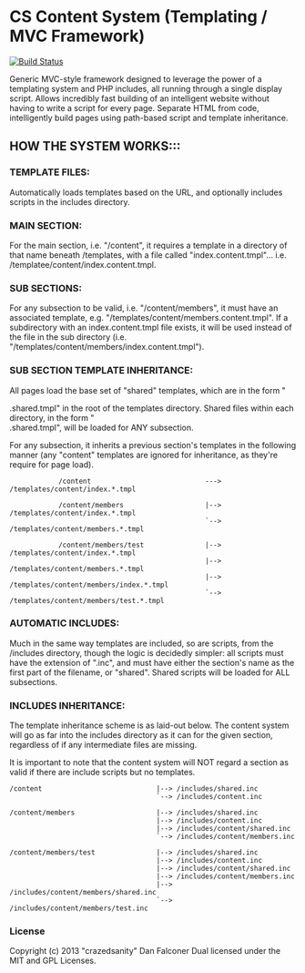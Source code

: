 # CS Content System (Templating / MVC Framework)

[![Build Status](https://travis-ci.org/crazedsanity/cs-content.png)](https://travis-ci.org/crazedsanity/cs-content)

Generic MVC-style framework designed to leverage the power of a templating system and PHP includes, all running through a single display script. Allows incredibly fast building of an intelligent website without having to write a script for every page. Separate HTML from code, intelligently build pages using path-based script and template inheritance.

##  HOW THE SYSTEM WORKS:::


### TEMPLATE FILES:
Automatically loads templates based on the URL, and optionally includes scripts in the includes directory.
 
### MAIN SECTION:

For the main section, i.e. "/content", it requires a template in a directory of that name beneath /templates, with a file called "index.content.tmpl"... i.e. /templatee/content/index.content.tmpl.
 		
### SUB SECTIONS:
 			
For any subsection to be valid, i.e. "/content/members", it must have an associated template, e.g. "/templates/content/members.content.tmpl". If a subdirectory with an index.content.tmpl file exists, it will be used instead of the file in the sub directory (i.e. "/templates/content/members/index.content.tmpl").

### SUB SECTION TEMPLATE INHERITANCE:

All pages load the base set of "shared" templates, which are in the form "<section>.shared.tmpl" in the root of the templates directory.  Shared files within each directory, in the form "<section>.shared.tmpl", will be loaded for ANY subsection.

For any subsection, it inherits a previous section's templates in the following manner (any "content" templates are ignored for inheritance, as they're require for page load).


 				/content							---> /templates/content/index.*.tmpl
	 
 				/content/members					|--> /templates/content/index.*.tmpl
 													`--> /templates/content/members.*.tmpl
	 
 				/content/members/test				|--> /templates/content/index.*.tmpl
 													|--> /templates/content/members.*.tmpl
 													|--> /templates/content/members/index.*.tmpl
 													`--> /templates/content/members/test.*.tmpl
### AUTOMATIC INCLUDES:

Much in the same way templates are included, so are scripts, from the /includes directory, though the logic is decidedly simpler: all scripts must have the extension of ".inc", and must have either the section's name as the first part of the filename, or "shared".  Shared scripts will be loaded for ALL subsections.
 
### INCLUDES INHERITANCE:

The template inheritance scheme is as laid-out below.  The content system will go as far into the includes directory as it can for the given section, regardless of if any intermediate files are missing.
 
It is important to note that the content system will NOT regard a section as valid if there are include scripts but no templates.
 			
	/content							|--> /includes/shared.inc
										`--> /includes/content.inc

	/content/members					|--> /includes/shared.inc
 										|--> /includes/content.inc
 										|--> /includes/content/shared.inc
 										`--> /includes/content/members.inc
 
 	/content/members/test				|--> /includes/shared.inc
 										|--> /includes/content.inc
 										|--> /includes/content/shared.inc
 										|--> /includes/content/members.inc
 										|--> /includes/content/members/shared.inc
 										`--> /includes/content/members/test.inc

# License
Copyright (c) 2013 "crazedsanity" Dan Falconer
Dual licensed under the MIT and GPL Licenses.
